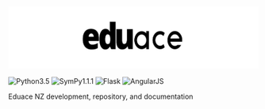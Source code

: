 ![Image](https://github.com/odrusso/eduace/blob/master/docs/resources/logo_small.png)

![Python3.5](https://img.shields.io/badge/python-3.6-brightgreen.svg) ![SymPy1.1.1](https://img.shields.io/badge/SymPy-1.1.1-brightgreen.svg) ![Flask](https://img.shields.io/badge/flask-na-red.svg) ![AngularJS](https://img.shields.io/badge/angularjs-na-red.svg)

Eduace NZ development, repository, and documentation
